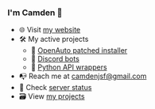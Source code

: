### I'm Camden 👋

- 🌐 Visit [my website](https://humeman.com/)
- 🛠 My active projects
  - 🚗 [OpenAuto patched installer](https://github.com/humeman/openauto-patched-installer)
  - 🤖 [Discord bots](https://humeman.com/bots)
  - 📜 [Python API wrappers](https://humeman.com/libraries)
- 📭 Reach me at camdenjsf@gmail.com
- 🚦 Check [server status](https://status.humeman.com/)
- 🗃 View [my projects](https://humeman.com/projects)
